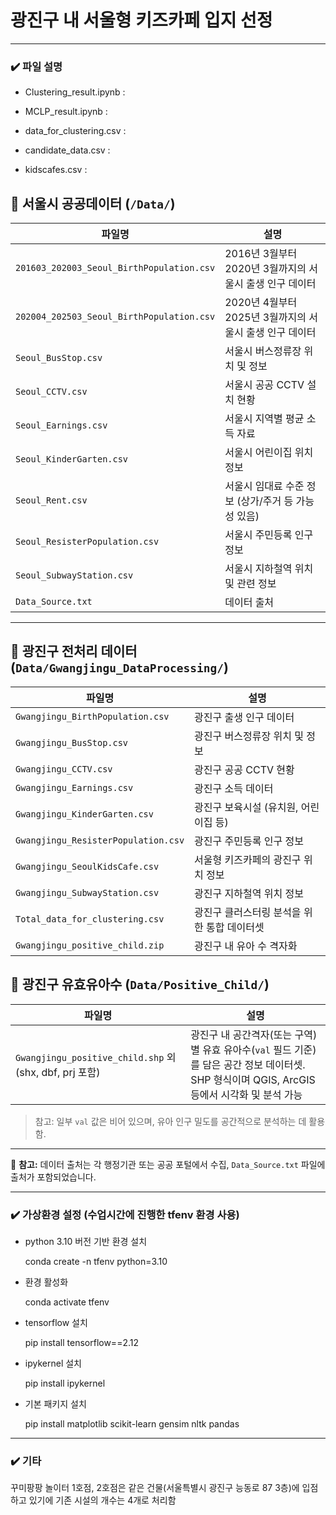 # 광진구 내 서울형 키즈카페 입지 선정
---
### ✔️ 파일 설명
- Clustering_result.ipynb
  :
  
- MCLP_result.ipynb
  :
  
- data_for_clustering.csv
  :
  
- candidate_data.csv
  :
  
- kidscafes.csv
  :

## 📁 서울시 공공데이터 (`/Data/`)

| 파일명 | 설명 |
|--------|------|
| `201603_202003_Seoul_BirthPopulation.csv` | 2016년 3월부터 2020년 3월까지의 서울시 출생 인구 데이터 |
| `202004_202503_Seoul_BirthPopulation.csv` | 2020년 4월부터 2025년 3월까지의 서울시 출생 인구 데이터 |
| `Seoul_BusStop.csv` | 서울시 버스정류장 위치 및 정보 |
| `Seoul_CCTV.csv` | 서울시 공공 CCTV 설치 현황 |
| `Seoul_Earnings.csv` | 서울시 지역별 평균 소득 자료 |
| `Seoul_KinderGarten.csv` | 서울시 어린이집 위치 정보 |
| `Seoul_Rent.csv` | 서울시 임대료 수준 정보 (상가/주거 등 가능성 있음) |
| `Seoul_ResisterPopulation.csv` | 서울시 주민등록 인구 정보 |
| `Seoul_SubwayStation.csv` | 서울시 지하철역 위치 및 관련 정보 |
| `Data_Source.txt` | 데이터 출처 |

---

## 📁 광진구 전처리 데이터 (`Data/Gwangjingu_DataProcessing/`)

| 파일명 | 설명 |
|--------|------|
| `Gwangjingu_BirthPopulation.csv` | 광진구 출생 인구 데이터 |
| `Gwangjingu_BusStop.csv` | 광진구 버스정류장 위치 및 정보 |
| `Gwangjingu_CCTV.csv` | 광진구 공공 CCTV 현황 |
| `Gwangjingu_Earnings.csv` | 광진구 소득 데이터 |
| `Gwangjingu_KinderGarten.csv` | 광진구 보육시설 (유치원, 어린이집 등) |
| `Gwangjingu_ResisterPopulation.csv` | 광진구 주민등록 인구 정보 |
| `Gwangjingu_SeoulKidsCafe.csv` | 서울형 키즈카페의 광진구 위치 정보 |
| `Gwangjingu_SubwayStation.csv` | 광진구 지하철역 위치 정보 |
| `Total_data_for_clustering.csv` | 광진구 클러스터링 분석을 위한 통합 데이터셋 |
| `Gwangjingu_positive_child.zip` | 광진구 내 유아 수 격자화 |

## 📁 광진구 유효유아수 (`Data/Positive_Child/`)

| 파일명 | 설명 |
|--------|------|
| `Gwangjingu_positive_child.shp` 외 (shx, dbf, prj 포함) | 광진구 내 공간격자(또는 구역)별 유효 유아수(`val` 필드 기준)를 담은 공간 정보 데이터셋. SHP 형식이며 QGIS, ArcGIS 등에서 시각화 및 분석 가능 |

> 참고: 일부 `val` 값은 비어 있으며, 유아 인구 밀도를 공간적으로 분석하는 데 활용함.


---

📌 **참고:** 데이터 출처는 각 행정기관 또는 공공 포털에서 수집, `Data_Source.txt` 파일에 출처가 포함되었습니다.

---
### ✔️ 가상환경 설정 (수업시간에 진행한 tfenv 환경 사용)
- python 3.10 버전 기반 환경 설치

  conda create -n tfenv python=3.10

- 환경 활성화

  conda activate tfenv

- tensorflow 설치

  pip install tensorflow==2.12

- ipykernel 설치

  pip install ipykernel

- 기본 패키지 설치

  pip install matplotlib scikit-learn gensim nltk pandas
---

### ✔️ 기타

꾸미팡팡 놀이터 1호점, 2호점은 같은 건물(서울특별시 광진구 능동로 87 3층)에 입점하고 있기에 기존 시설의 개수는 4개로 처리함
